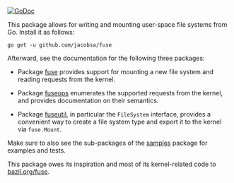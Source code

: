 [![GoDoc](https://godoc.org/github.com/jacobsa/ogletest?status.svg)](https://godoc.org/github.com/jacobsa/fuse)

This package allows for writing and mounting user-space file systems from Go.
Install it as follows:

    go get -u github.com/jacobsa/fuse

Afterward, see the documentation for the following three packages:

 *  Package [fuse][] provides support for mounting a new file system and
    reading requests from the kernel.

 *  Package [fuseops][] enumerates the supported requests from the kernel, and
    provides documentation on their semantics.

 *  Package [fuseutil][], in particular the `FileSystem` interface, provides a
    convenient way to create a file system type and export it to the kernel via
    `fuse.Mount`.

Make sure to also see the sub-packages of the [samples][] package for examples
and tests.

This package owes its inspiration and most of its kernel-related code to
[bazil.org/fuse][bazil].

[fuse]: http://godoc.org/github.com/jimmyyan/fuse
[fuseops]: http://godoc.org/github.com/jimmyyan/fuse/fuseops
[fuseutil]: http://godoc.org/github.com/jimmyyan/fuse/fuseutil
[samples]: http://godoc.org/github.com/jimmyyan/fuse/samples
[bazil]: http://godoc.org/bazil.org/fuse
